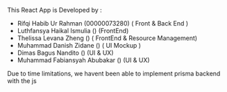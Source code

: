 This React App is Developed by : 

- Rifqi Habib Ur Rahman (00000073280) ( Front & Back End )
- Luthfansya Haikal Ismulia () (FrontEnd)
- Thelissa Levana Zheng () ( FrontEnd & Resource Management)
- Muhammad Danish Zidane () ( UI Mockup )
- Dimas Bagus Nandito () (UI & UX)
- Muhammad Fabiansyah Abubakar () (UI & UX)
  
Due to time limitations, we havent been able to implement prisma backend with the js
